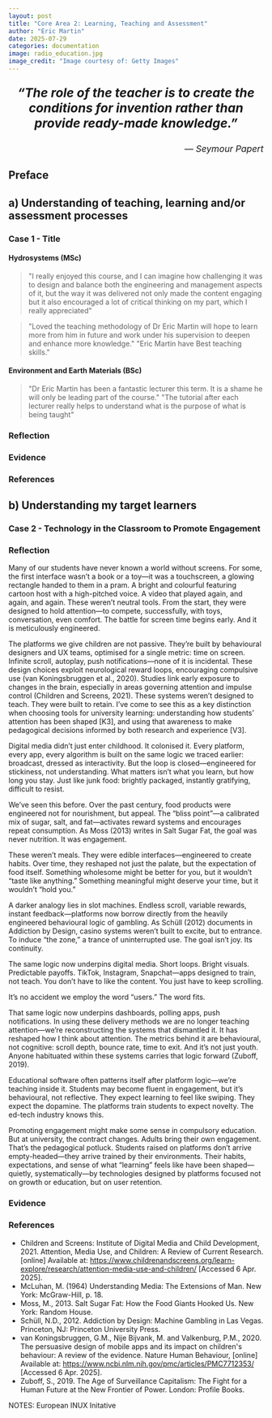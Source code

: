 ```yaml
---
layout: post
title: "Core Area 2: Learning, Teaching and Assessment"
author: "Eric Martin"
date: 2025-07-29
categories: documentation
image: radio_education.jpg
image_credit: "Image courtesy of: Getty Images"
---
```

<p style="font-size: 1.75em; font-weight: bold; text-align: center;">
<em>“The role of the teacher is to create the conditions for invention rather than provide ready-made knowledge.”</em>
</p>

<p style="text-align: right; font-size: 1.25em;">
<em>— Seymour Papert</em>
</p>

## Preface

## a) Understanding of teaching, learning and/or assessment processes
### Case 1 - Title


#### Hydrosystems (MSc)
>"I really enjoyed this course, and I can imagine how challenging it was to design and balance both the engineering and management
aspects of it, but the way it was delivered not only made the content engaging but it also encouraged a lot of critical thinking on my
part, which I really appreciated"

> "Loved the teaching methodology of Dr Eric Martin will hope to learn more from him in future and work under his supervision to deepen
and enhance more knowledge."
> "Eric Martin have Best teaching skills."

#### Environment and Earth Materials (BSc)
>"Dr Eric Martin has been a fantastic lecturer this term. It is a shame he will only be leading part of the course."
> "The tutorial after each lecturer really helps to understand what is the purpose of what is being taught"

### Reflection
### Evidence
### References
## b) Understanding my target learners
### Case 2 - Technology in the Classroom to Promote Engagement

### Reflection
Many of our students have never known a world without screens. For some, the first interface wasn’t a book or a toy—it was a touchscreen, a glowing rectangle handed to them in a pram. A bright and colourful featuring cartoon host with a high-pitched voice. A video that played again, and again, and again. These weren’t neutral tools. From the start, they were designed to hold attention—to compete, successfully, with toys, conversation, even comfort. The battle for screen time begins early. And it is meticulously engineered.

The platforms we give children are not passive. They’re built by behavioural designers and UX teams, optimised for a single metric: time on screen. Infinite scroll, autoplay, push notifications—none of it is incidental. These design choices exploit neurological reward loops, encouraging compulsive use (van Koningsbruggen et al., 2020). Studies link early exposure to changes in the brain, especially in areas governing attention and impulse control (Children and Screens, 2021). These systems weren’t designed to teach. They were built to retain. I’ve come to see this as a key distinction when choosing tools for university learning: understanding how students’ attention has been shaped [K3], and using that awareness to make pedagogical decisions informed by both research and experience [V3].

Digital media didn’t just enter childhood. It colonised it. Every platform, every app, every algorithm is built on the same logic we traced earlier: broadcast, dressed as interactivity. But the loop is closed—engineered for stickiness, not understanding. What matters isn’t what you learn, but how long you stay. Just like junk food: brightly packaged, instantly gratifying, difficult to resist.

We’ve seen this before. Over the past century, food products were engineered not for nourishment, but appeal. The “bliss point”—a calibrated mix of sugar, salt, and fat—activates reward systems and encourages repeat consumption. As Moss (2013) writes in Salt Sugar Fat, the goal was never nutrition. It was engagement.

These weren’t meals. They were edible interfaces—engineered to create habits. Over time, they reshaped not just the palate, but the expectation of food itself. Something wholesome might be better for you, but it wouldn’t “taste like anything.” Something meaningful might deserve your time, but it wouldn’t “hold you.”

A darker analogy lies in slot machines. Endless scroll, variable  rewards, instant feedback—platforms now borrow directly from the  heavily engineered behavioural logic of gambling. As Schüll (2012) documents in Addiction  by Design, casino systems weren’t built to excite, but to entrance. To  induce “the zone,” a trance of uninterrupted use. The goal isn’t joy.  Its continuity. 

The same logic now underpins digital media. Short loops. Bright visuals. Predictable payoffs. TikTok, Instagram, Snapchat—apps designed to train, not teach. You don’t have to like the content. You just have to keep scrolling.

It’s no accident we employ the word “users.” The word fits.

That same logic now underpins dashboards, polling  apps, push notifications. In using these delivery methods we are no longer teaching attention—we’re reconstructing the systems that dismantled it. It has reshaped how I think about attention.  The metrics behind it are behavioural, not cognitive: scroll depth, bounce rate, time to exit. And it’s not just youth. Anyone habituated within these systems carries that logic forward (Zuboff, 2019).

Educational software often patterns itself  after platform logic—we’re teaching inside it. Students may become fluent in engagement, but it’s behavioural, not reflective. They expect learning to feel like swiping. They expect the dopamine.  The platforms train students to expect novelty. The ed-tech industry knows this. 

Promoting engagement might make some sense in compulsory education. But at university, the contract changes. Adults bring their own engagement. That’s the pedagogical potluck. Students raised on platforms don’t arrive empty-headed—they arrive trained by their environments. Their habits, expectations, and sense of what “learning” feels like have been shaped—quietly, systematically—by technologies designed by platforms focused not on growth or education, but on user retention.

### Evidence



### References
* Children and Screens: Institute of Digital Media and Child Development, 2021. Attention, Media Use, and Children: A Review of Current Research. [online] Available at: https://www.childrenandscreens.org/learn-explore/research/attention-media-use-and-children/ [Accessed 6 Apr. 2025].
* McLuhan, M. (1964) Understanding Media: The Extensions of Man. New York: McGraw-Hill, p. 18.
* Moss, M., 2013. Salt Sugar Fat: How the Food Giants Hooked Us. New York: Random House.
* Schüll, N.D., 2012. Addiction by Design: Machine Gambling in Las Vegas. Princeton, NJ: Princeton University Press.
* van Koningsbruggen, G.M., Nije Bijvank, M. and Valkenburg, P.M., 2020. The persuasive design of mobile apps and its impact on children's behaviour: A review of the evidence. Nature Human Behaviour, [online] Available at: https://www.ncbi.nlm.nih.gov/pmc/articles/PMC7712353/ [Accessed 6 Apr. 2025].
* Zuboff, S., 2019. The Age of Surveillance Capitalism: The Fight for a Human Future at the New Frontier of Power. London: Profile Books.

NOTES: European INUX Initative

